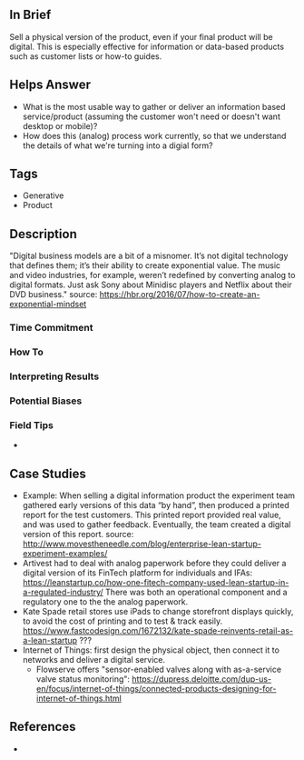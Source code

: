 ## In Brief

Sell a physical version of the product, even if your final product will be digital. This is especially effective for information or data-based products such as customer lists or how-to guides. 

## Helps Answer

 * What is the most usable way to gather or deliver an information based service/product (assuming the customer won't need or doesn't want desktop or mobile)?
 * How does this (analog) process work currently, so that we understand the details of what we're turning into a digial form?

## Tags
 * Generative
 * Product

## Description

"Digital business models are a bit of a misnomer. It’s not digital technology that defines them; it’s their ability to create exponential value. The music and video industries, for example, weren’t redefined by converting analog to digital formats. Just ask Sony about Minidisc players and Netflix about their DVD business." source: https://hbr.org/2016/07/how-to-create-an-exponential-mindset

### Time Commitment

### How To

### Interpreting Results

### Potential Biases

### Field Tips
 * 

## Case Studies
 * Example: When selling a digital information product the experiment team gathered early versions of this data “by hand”, then produced a printed report for the test customers. This printed report provided real value, and was used to gather feedback. Eventually, the team created a digital version of this report. source: http://www.movestheneedle.com/blog/enterprise-lean-startup-experiment-examples/
 * Artivest had to deal with analog paperwork before they could deliver a digital version of its FinTech platform for individuals and IFAs: https://leanstartup.co/how-one-fitech-company-used-lean-startup-in-a-regulated-industry/ There was both an operational component and a regulatory one to the the analog paperwork.
 * Kate Spade retail stores use iPads to change storefront displays quickly, to avoid the cost of printing and to test & track easily. https://www.fastcodesign.com/1672132/kate-spade-reinvents-retail-as-a-lean-startup ???
 * Internet of Things: first design the physical object, then connect it to networks and deliver a digital service. 
   * Flowserve offers "sensor-enabled valves along with as-a-service valve status monitoring": https://dupress.deloitte.com/dup-us-en/focus/internet-of-things/connected-products-designing-for-internet-of-things.html
 
## References
 * 